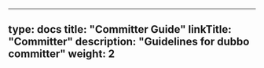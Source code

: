 
---
type: docs
title: "Committer Guide"
linkTitle: "Committer"
description: "Guidelines for dubbo committer"
weight: 2
---



